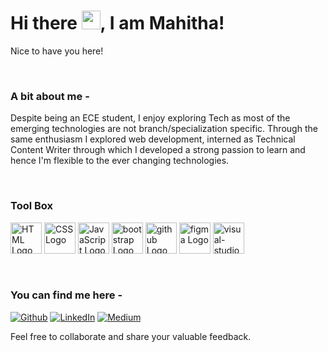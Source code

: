 <h1>Hi there <img src="https://raw.githubusercontent.com/MartinHeinz/MartinHeinz/master/wave.gif" width="30px">, I am Mahitha! </h1>
<p>Nice to have you here!</p>

<br>
<h3>A bit about me - </h3>
<p> Despite being an ECE student, I enjoy exploring Tech as most of the emerging technologies are not branch/specialization specific. Through the same enthusiasm I explored web development, interned as Technical Content Writer through which I developed a strong passion to learn and hence I'm flexible to the ever changing technologies. </p>

<br>
<h3>Tool Box </h3>
<p>
    <img src="https://cdn.worldvectorlogo.com/logos/html5.svg" alt="HTML Logo" width="50" height="50"/> 
    <img src="https://cdn.worldvectorlogo.com/logos/css3.svg" alt="CSS Logo" width="50" height="50"/>
    <img src="https://cdn.worldvectorlogo.com/logos/javascript.svg" alt="JavaScript Logo" width="50" height="50"/> 
    <img src="https://cdn.worldvectorlogo.com/logos/bootstrap-5-1.svg" alt="bootstrap Logo" width="50" height="50"/>
    <img src="https://cdn.worldvectorlogo.com/logos/github-icon-1.svg" alt="github Logo" width="50" height="50"/> 
    <img src="https://cdn.worldvectorlogo.com/logos/figma-1.svg" alt="figma Logo" width="50" height="50"/>
    <img src="https://cdn.worldvectorlogo.com/logos/visual-studio-code-1.svg" alt="visual-studio-code-1 Logo" width="50" height="50"/>
</p>
<br>
<h3>You can find me here - </h3>
<p>
  <a href="https://github.com/mahitha09" target="_blank"><img alt="Github" src="https://img.shields.io/badge/GitHub-%2312100E.svg?&style=for-the-badge&logo=Github&logoColor=white" /></a>
  <a href="https://www.linkedin.com/in/mahithayellani" target="_blank"><img alt="LinkedIn" src="https://img.shields.io/badge/linkedin-%230077B5.svg?&style=for-the-badge&logo=linkedin&logoColor=white" /></a>
  <a href="https://medium.com/@mahithayellani" target="_blank"><img alt="Medium" src="https://img.shields.io/badge/medium-%2312100E.svg?&style=for-the-badge&logo=medium&logoColor=white" /></a>
</p>
<p>Feel free to collaborate and share your valuable feedback.</p>
